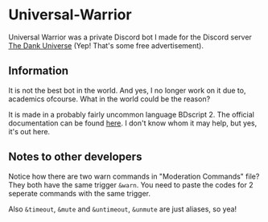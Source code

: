 # Universal-Warrior
Universal Warrior was a private Discord bot I made for the Discord server [The Dank Universe](https://discord.gg/sUPgd6TqEf) (Yep! That's some free advertisement).

## Information
It is not the best bot in the world.  And yes, I no longer work on it due to, academics ofcourse. What in the world could be the reason? 

It is made in a probably fairly uncommon language BDscript 2. The official documentation can be found [here](https://nilpointer-software.github.io/bdfd-wiki/guides/bdscript2.html). I don't know whom it may help, but yes, it's out here.

## Notes to other developers
Notice how there are two warn commands in "Moderation Commands" file? They both have the same trigger `&warn`. You need to paste the codes for 2 seperate commands with the same trigger. 

Also `&timeout`, `&mute` and `&untimeout`, `&unmute` are just aliases, so yea!
